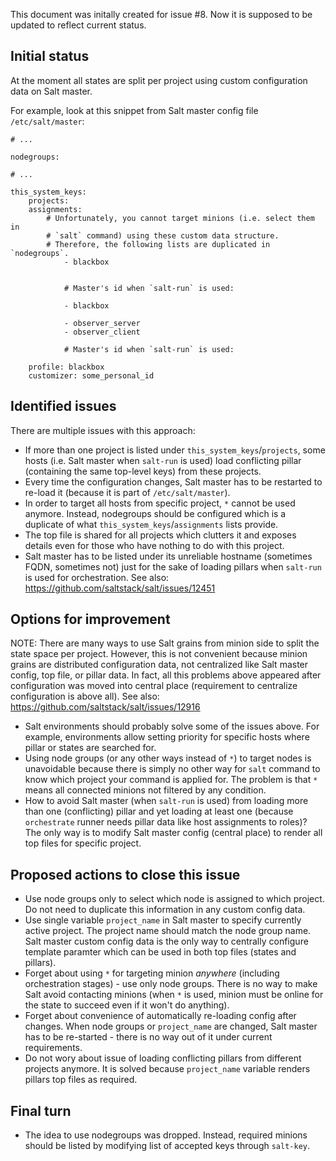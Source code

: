 
This document was initally created for issue #8. Now it is supposed to be
updated to reflect current status.

## Initial status

At the moment all states are split per project using custom configuration data on Salt master.

For example, look at this snippet from Salt master config file `/etc/salt/master`:
```
# ...

nodegroups:

# ...

this_system_keys:
    projects:
    assignments:
        # Unfortunately, you cannot target minions (i.e. select them in
        # `salt` command) using these custom data structure.
        # Therefore, the following lists are duplicated in `nodegroups`.
            - blackbox


            # Master's id when `salt-run` is used:

            - blackbox

            - observer_server
            - observer_client

            # Master's id when `salt-run` is used:

    profile: blackbox
    customizer: some_personal_id
```

## Identified issues

There are multiple issues with this approach:
* If more than one project is listed under `this_system_keys`/`projects`, some hosts (i.e. Salt master when `salt-run` is used) load conflicting pillar (containing the same top-level keys) from these projects.
* Every time the configuration changes, Salt master has to be restarted to re-load it (because it is part of `/etc/salt/master`).
* In order to target all hosts from specific project, `*` cannot be used anymore. Instead, nodegroups should be configured which is a duplicate of what `this_system_keys`/`assignments` lists provide.
* The top file is shared for all projects which clutters it and exposes details even for those who have nothing to do with this project.
* Salt master has to be listed under its unreliable hostname (sometimes FQDN, sometimes not) just for the sake of loading pillars when `salt-run` is used for orchestration. See also: https://github.com/saltstack/salt/issues/12451

## Options for improvement

NOTE: There are many ways to use Salt grains from minion side to split the state space per project. However, this is not convenient because minion grains are distributed configuration data, not centralized like Salt master config, top file, or pillar data. In fact, all this problems above appeared after configuration was moved into central place (requirement to centralize configuration is above all). See also: https://github.com/saltstack/salt/issues/12916

* Salt environments should probably solve some of the issues above. For example, environments allow setting priority for specific hosts where pillar or states are searched for.
* Using node groups (or any other ways instead of `*`) to target nodes is unavoidable because there is simply no other way for `salt` command to know which project your command is applied for. The problem is that `*` means all connected minions not filtered by any condition.
* How to avoid Salt master (when `salt-run` is used) from loading more than one (conflicting) pillar and yet loading at least one (because `orchestrate` runner needs pillar data like host assignments to roles)? The only way is to modify Salt master config (central place) to render all top files for specific project.

## Proposed actions to close this issue

* Use node groups only to select which node is assigned to which project. Do not need to duplicate this information in any custom config data.
* Use single variable `project_name` in Salt master to specify currently active project. The project name should match the node group name. Salt master custom config data is the only way to centrally configure template paramter which can be used in both top files (states and pillars).
* Forget about using `*` for targeting minion *anywhere* (including orchestration stages) - use only node groups. There is no way to make Salt avoid contacting minions (when `*` is used, minion must be online for the state to succeed even if it won't do anything).
* Forget about convenience of automatically re-loading config after changes. When node groups or `project_name` are changed, Salt master has to be re-started - there is no way out of it under current requirements.
* Do not wory about issue of loading conflicting pillars from different projects anymore. It is solved because `project_name` variable renders pillars top files as required.

## Final turn

* The idea to use nodegroups was dropped. Instead, required minions should be
  listed by modifying list of accepted keys through `salt-key`.


 

